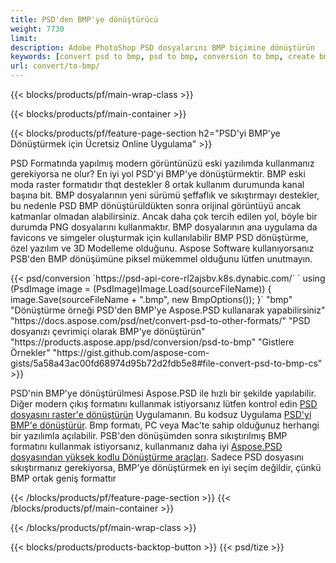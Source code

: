 ```yaml
---
title: PSD'den BMP'ye dönüştürücü
weight: 7730
limit: 
description: Adobe PhotoShop PSD dosyalarını BMP biçimine dönüştürün
keywords: [convert psd to bmp, psd to bmp, conversion to bmp, create bmp from psd, print psd as bmp]
url: convert/to-bmp/
---
```


{{< blocks/products/pf/main-wrap-class >}}

{{< blocks/products/pf/main-container >}}

{{< blocks/products/pf/feature-page-section h2="PSD'yi BMP'ye Dönüştürmek için Ücretsiz Online Uygulama" >}}
<p>PSD Formatında yapılmış modern görüntünüzü eski yazılımda kullanmanız gerekiyorsa ne olur? En iyi yol PSD'yi BMP'ye dönüştürmektir. BMP eski moda raster formatıdır thqt destekler 8 ortak kullanım durumunda kanal başına bit. BMP dosyalarının yeni sürümü şeffaflık ve sıkıştırmayı destekler, bu nedenle PSD BMP dönüştürüldükten sonra orijinal görüntüyü ancak katmanlar olmadan alabilirsiniz. Ancak daha çok tercih edilen yol, böyle bir durumda PNG dosyalarını kullanmaktır. BMP dosyalarının ana uygulama da favicons ve simgeler oluşturmak için kullanılabilir BMP PSD dönüştürme, özel yazılım ve 3D Modelleme olduğunu. Aspose Software kullanıyorsanız PSB'den BMP dönüşümüne piksel mükemmel olduğunu lütfen unutmayın.</p>
{{< psd/conversion `https://psd-api-core-rl2ajsbv.k8s.dynabic.com/` 
`    using (PsdImage image = (PsdImage)Image.Load(sourceFileName))
    {
        image.Save(sourceFileName + ".bmp",  new BmpOptions());
    }` 
	"bmp" 
"Dönüştürme örneği PSD'den BMP'ye Aspose.PSD kullanarak yapabilirsiniz"  "https://docs.aspose.com/psd/net/convert-psd-to-other-formats/" 
"PSD dosyanızı çevrimiçi olarak BMP'ye dönüştürün" "https://products.aspose.app/psd/conversion/psd-to-bmp" 
"Gistlere Örnekler" "https://gist.github.com/aspose-com-gists/5a58a43ac00fd68974d95b72d2fdb5e8#file-convert-psd-to-bmp-cs" >}}
<p>PSD'nin BMP'ye dönüştürülmesi Aspose.PSD ile hızlı bir şekilde yapılabilir. Diğer modern çıkış formatını kullanmak istiyorsanız lütfen kontrol edin <a href="/psd/convert">PSD dosyasını raster'e dönüştürün</a> Uygulamanın. Bu kodsuz Uygulama <a href="/psd/convert/to-bmp">PSD'yi BMP'e dönüştürür</a>. Bmp formatı, PC veya Mac'te sahip olduğunuz herhangi bir yazılımla açılabilir. PSB'den dönüşümden sonra sıkıştırılmış BMP formatını kullanmak istiyorsanız, kullanmanız daha iyi <a href="/psd">Aspose.PSD dosyasından yüksek kodlu Dönüştürme araçları</a>. Sadece PSD dosyasını sıkıştırmanız gerekiyorsa, BMP'ye dönüştürmek en iyi seçim değildir, çünkü BMP ortak geniş formattır</p>
{{< /blocks/products/pf/feature-page-section >}}
{{< /blocks/products/pf/main-container >}}


{{< /blocks/products/pf/main-wrap-class >}}

{{< blocks/products/products-backtop-button >}}
{{< psd/tize >}}
